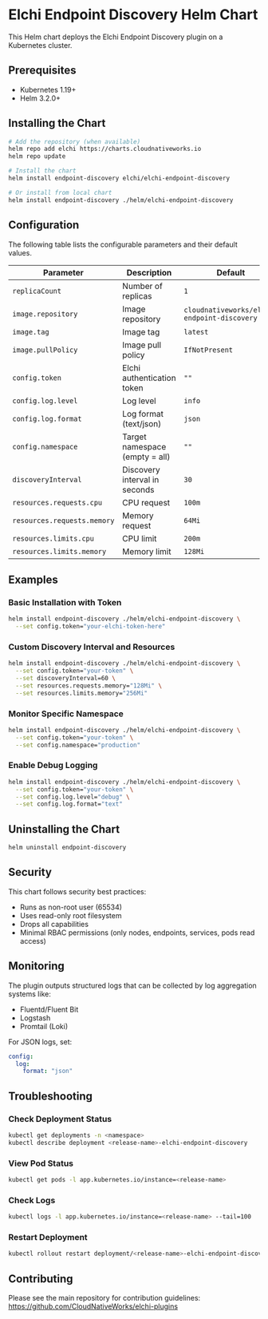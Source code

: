 # Elchi Endpoint Discovery Helm Chart

This Helm chart deploys the Elchi Endpoint Discovery plugin on a Kubernetes cluster.

## Prerequisites

- Kubernetes 1.19+
- Helm 3.2.0+

## Installing the Chart

```bash
# Add the repository (when available)
helm repo add elchi https://charts.cloudnativeworks.io
helm repo update

# Install the chart
helm install endpoint-discovery elchi/elchi-endpoint-discovery

# Or install from local chart
helm install endpoint-discovery ./helm/elchi-endpoint-discovery
```

## Configuration

The following table lists the configurable parameters and their default values.

| Parameter | Description | Default |
|-----------|-------------|---------|
| `replicaCount` | Number of replicas | `1` |
| `image.repository` | Image repository | `cloudnativeworks/elchi-endpoint-discovery` |
| `image.tag` | Image tag | `latest` |
| `image.pullPolicy` | Image pull policy | `IfNotPresent` |
| `config.token` | Elchi authentication token | `""` |
| `config.log.level` | Log level | `info` |
| `config.log.format` | Log format (text/json) | `json` |
| `config.namespace` | Target namespace (empty = all) | `""` |
| `discoveryInterval` | Discovery interval in seconds | `30` |
| `resources.requests.cpu` | CPU request | `100m` |
| `resources.requests.memory` | Memory request | `64Mi` |
| `resources.limits.cpu` | CPU limit | `200m` |
| `resources.limits.memory` | Memory limit | `128Mi` |

## Examples

### Basic Installation with Token

```bash
helm install endpoint-discovery ./helm/elchi-endpoint-discovery \
  --set config.token="your-elchi-token-here"
```

### Custom Discovery Interval and Resources

```bash
helm install endpoint-discovery ./helm/elchi-endpoint-discovery \
  --set config.token="your-token" \
  --set discoveryInterval=60 \
  --set resources.requests.memory="128Mi" \
  --set resources.limits.memory="256Mi"
```

### Monitor Specific Namespace

```bash
helm install endpoint-discovery ./helm/elchi-endpoint-discovery \
  --set config.token="your-token" \
  --set config.namespace="production"
```

### Enable Debug Logging

```bash
helm install endpoint-discovery ./helm/elchi-endpoint-discovery \
  --set config.token="your-token" \
  --set config.log.level="debug" \
  --set config.log.format="text"
```

## Uninstalling the Chart

```bash
helm uninstall endpoint-discovery
```

## Security

This chart follows security best practices:

- Runs as non-root user (65534)
- Uses read-only root filesystem
- Drops all capabilities
- Minimal RBAC permissions (only nodes, endpoints, services, pods read access)

## Monitoring

The plugin outputs structured logs that can be collected by log aggregation systems like:

- Fluentd/Fluent Bit
- Logstash
- Promtail (Loki)

For JSON logs, set:
```yaml
config:
  log:
    format: "json"
```

## Troubleshooting

### Check Deployment Status
```bash
kubectl get deployments -n <namespace>
kubectl describe deployment <release-name>-elchi-endpoint-discovery
```

### View Pod Status
```bash
kubectl get pods -l app.kubernetes.io/instance=<release-name>
```

### Check Logs
```bash
kubectl logs -l app.kubernetes.io/instance=<release-name> --tail=100
```

### Restart Deployment
```bash
kubectl rollout restart deployment/<release-name>-elchi-endpoint-discovery
```

## Contributing

Please see the main repository for contribution guidelines: https://github.com/CloudNativeWorks/elchi-plugins
